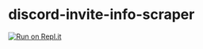 # discord-invite-info-scraper

[![Run on Repl.it](https://replit.com/badge/github/incrista/discord-invite-info-scraper)](https://replit.com/new/github/incrista/discord-invite-info-scraper)